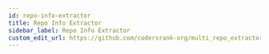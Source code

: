```yaml
---
id: repo-info-extractor
title: Repo Info Extractor
sidebar_label: Repo Info Extractor
custom_edit_url: https://github.com/codersrank-org/multi_repo_extractor/blob/master/README.md
---
```


<!-- DOCS_START -->